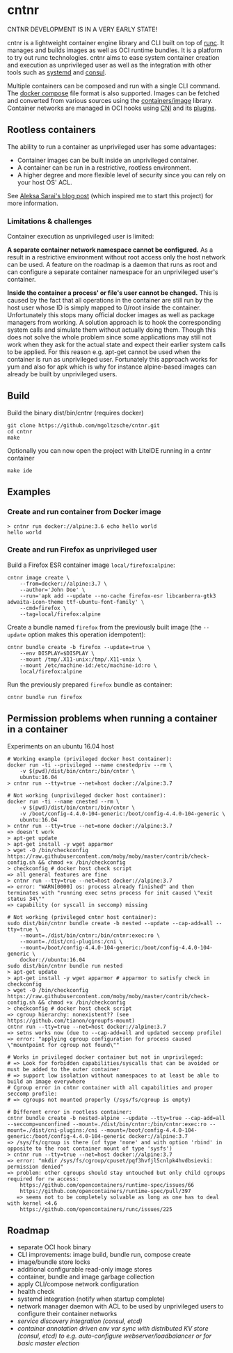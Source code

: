 # cntnr

CNTNR DEVELOPMENT IS IN A VERY EARLY STATE!

cntnr is a lightweight container engine library and CLI built on top of [runc](https://github.com/opencontainers/runc). It manages and builds images as well as OCI runtime bundles. It is a platform to try out runc technologies.
cntnr aims to ease system container creation and execution as unprivileged user as well as the integration with other tools such as [systemd](https://www.freedesktop.org/wiki/Software/systemd/) and [consul](https://www.consul.io/).

Multiple containers can be composed and run with a single CLI command.
The [docker compose](https://docs.docker.com/compose/compose-file/) file format is also supported.
Images can be fetched and converted from various sources using the [containers/image](https://github.com/containers/image) library.
Container networks are managed in OCI hooks using [CNI](https://github.com/containernetworking/cni) and its [plugins](https://github.com/containernetworking/plugins).


## Rootless containers

The ability to run a container as unprivileged user has some advantages:

- Container images can be built inside an unprivileged container.
- A container can be run in a restrictive, rootless environment.
- A higher degree and more flexible level of security since you can rely on your host OS' ACL.

See [Aleksa Sarai's blog post](https://www.cyphar.com/blog/post/rootless-containers-with-runc) (which inspired me to start this project) for more information.


### Limitations & challenges

Container execution as unprivileged user is limited:


**A separate container network namespace cannot be configured.**
As a result in a restrictive environment without root access only the host network can be used.
A feature on the roadmap is a daemon that runs as root and can configure a separate container namespace for an unprivileged user's container.


**Inside the container a process' or file's user cannot be changed.**
This is caused by the fact that all operations in the container are still run by the host user whose ID is simply mapped to 0/root inside the container.
Unfortunately this stops many official docker images as well as package managers from working.
A solution approach is to hook the corresponding system calls and simulate them without actually doing them.
Though this does not solve the whole problem since some applications may still not work when they ask for the actual state and expect their earlier system calls to be applied. For this reason e.g. apt-get cannot be used when the container is run as unprivileged user. Fortunately this approach works for yum and also for apk which is why for instance alpine-based images can already be built by unprivileged users.


## Build
Build the binary dist/bin/cntnr (requires docker)
```
git clone https://github.com/mgoltzsche/cntnr.git
cd cntnr
make
```  
Optionally you can now open the project with LiteIDE running in a cntnr container
```
make ide
```


## Examples

### Create and run container from Docker image
```
> cntnr run docker://alpine:3.6 echo hello world
hello world
```

### Create and run Firefox as unprivileged user
Build a Firefox ESR container image `local/firefox:alpine`:
```
cntnr image create \
	--from=docker://alpine:3.7 \
	--author='John Doe' \
	--run='apk add --update --no-cache firefox-esr libcanberra-gtk3 adwaita-icon-theme ttf-ubuntu-font-family' \
	--cmd=firefox \
	--tag=local/firefox:alpine
```  

Create a bundle named `firefox` from the previously built image (the `--update` option makes this operation idempotent):
```
cntnr bundle create -b firefox --update=true \
	--env DISPLAY=$DISPLAY \
	--mount /tmp/.X11-unix:/tmp/.X11-unix \
	--mount /etc/machine-id:/etc/machine-id:ro \
	local/firefox:alpine
```  

Run the previously prepared `firefox` bundle as container:
```
cntnr bundle run firefox
```

## Permission problems when running a container in a container
Experiments on an ubuntu 16.04 host
```
# Working example (privileged docker host container):
docker run -ti --privileged --name cnestedpriv --rm \
	-v $(pwd)/dist/bin/cntnr:/bin/cntnr \
	ubuntu:16.04
> cntnr run --tty=true --net=host docker://alpine:3.7

# Not working (unprivileged docker host container):
docker run -ti --name cnested --rm \
	-v $(pwd)/dist/bin/cntnr:/bin/cntnr \
	-v /boot/config-4.4.0-104-generic:/boot/config-4.4.0-104-generic \
	ubuntu:16.04
> cntnr run --tty=true --net=none docker://alpine:3.7
=> doesn't work
> apt-get update
> apt-get install -y wget apparmor
> wget -O /bin/checkconfig https://raw.githubusercontent.com/moby/moby/master/contrib/check-config.sh && chmod +x /bin/checkconfig
> checkconfig # docker host check script
=> all general features are fine
> cntnr run --tty=true --net=host docker://alpine:3.7
=> error: "WARN[0000] os: process already finished" and then terminates with "running exec setns process for init caused \"exit status 34\""
=> capability (or syscall in seccomp) missing

# Not working (privileged cntnr host container):
sudo dist/bin/cntnr bundle create -b nested --update --cap-add=all --tty=true \
	--mount=./dist/bin/cntnr:/bin/cntnr:exec:ro \
	--mount=./dist/cni-plugins:/cni \
	--mount=/boot/config-4.4.0-104-generic:/boot/config-4.4.0-104-generic \
	docker://ubuntu:16.04
sudo dist/bin/cntnr bundle run nested
> apt-get update
> apt-get install -y wget apparmor # apparmor to satisfy check in checkconfig
> wget -O /bin/checkconfig https://raw.githubusercontent.com/moby/moby/master/contrib/check-config.sh && chmod +x /bin/checkconfig
> checkconfig # docker host check script
=> cgroup hierarchy: nonexistent?? (see https://github.com/tianon/cgroupfs-mount)
cntnr run --tty=true --net=host docker://alpine:3.7
=> setns works now (due to --cap-add=all and updated seccomp profile)
=> error: "applying cgroup configuration for process caused \"mountpoint for cgroup not found\""

# Works in privileged docker container but not in unprivileged:
# => Look for forbidden capabilities/syscalls that can be avoided or must be added to the outer container
# => support low isolation without namespaces to at least be able to build an image everywhere
# Cgroup error in cntnr container with all capabilities and proper seccomp profile:
# => cgroups not mounted properly (/sys/fs/cgroup is empty)

# Different error in rootless container:
cntnr bundle create -b nested-alpine --update --tty=true --cap-add=all --seccomp=unconfined --mount=./dist/bin/cntnr:/bin/cntnr:exec:ro --mount=./dist/cni-plugins:/cni --mount=/boot/config-4.4.0-104-generic:/boot/config-4.4.0-104-generic docker://alpine:3.7
=> /sys/fs/cgroup is there (of type 'none' and with option 'rbind' in opposite to the root container mount of type 'sysfs')
> cntnr run --tty=true --net=host docker://alpine:3.7
=> error: "mkdir /sys/fs/cgroup/cpuset/pqf3hvfjl5cnlpk4hvdbsievki: permission denied"
=> problem: other cgroups should stay untouched but only child cgroups required for rw access:
    https://github.com/opencontainers/runtime-spec/issues/66
    https://github.com/opencontainers/runtime-spec/pull/397
   => seems not to be completely solvable as long as one has to deal with kernel <4.6
    https://github.com/opencontainers/runc/issues/225
```

## Roadmap

- separate OCI hook binary
- CLI improvements: image build, bundle run, compose create
- image/bundle store locks
- additional configurable read-only image stores
- container, bundle and image garbage collection
- apply CLI/compose network configuration
- health check
- systemd integration (notify when startup complete)
- network manager daemon with ACL to be used by unprivileged users to configure their container networks
- _service discovery integration (consul, etcd)_
- _container annotation driven env var sync with distributed KV store (consul, etcd) to e.g. auto-configure webserver/loadbalancer or for basic master election_